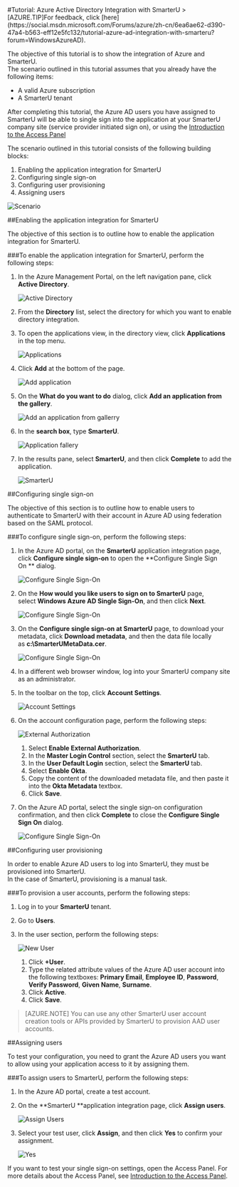 <properties pageTitle="Tutorial: Azure Active Directory Integration with SmarterU | Windows Azure" description="Learn how to use SmarterU with Azure Active Directory to enable single sign-on, automated provisioning, and more!." services="active-directory" authors="MarkusVi"  documentationCenter="na" manager="stevenpo"/>
<tags ms.service="active-directory" ms.devlang="na" ms.topic="article" ms.tgt_pltfrm="na" ms.workload="identity" ms.date="08/01/2015" ms.author="markvi" />
#Tutorial: Azure Active Directory Integration with SmarterU
>[AZURE.TIP]For feedback, click [here](https://social.msdn.microsoft.com/Forums/azure/zh-cn/6ea6ae62-d390-47a4-b563-eff12e5fc132/tutorial-azure-ad-integration-with-smarteru?forum=WindowsAzureAD).
  
The objective of this tutorial is to show the integration of Azure and SmarterU.  
The scenario outlined in this tutorial assumes that you already have the following items:

-   A valid Azure subscription
-   A SmarterU tenant
  
After completing this tutorial, the Azure AD users you have assigned to SmarterU will be able to single sign into the application at your SmarterU company site (service provider initiated sign on), or using the [Introduction to the Access Panel](https://msdn.microsoft.com/zh-cn/library/dn308586)
  
The scenario outlined in this tutorial consists of the following building blocks:

1.  Enabling the application integration for SmarterU
2.  Configuring single sign-on
3.  Configuring user provisioning
4.  Assigning users

![Scenario](./media/active-directory-saas-smarteru-tutorial/IC777320.png "Scenario")

##Enabling the application integration for SmarterU
  
The objective of this section is to outline how to enable the application integration for SmarterU.

###To enable the application integration for SmarterU, perform the following steps:

1.  In the Azure Management Portal, on the left navigation pane, click **Active Directory**.

    ![Active Directory](./media/active-directory-saas-smarteru-tutorial/IC700993.png "Active Directory")

2.  From the **Directory** list, select the directory for which you want to enable directory integration.

3.  To open the applications view, in the directory view, click **Applications** in the top menu.

    ![Applications](./media/active-directory-saas-smarteru-tutorial/IC700994.png "Applications")

4.  Click **Add** at the bottom of the page.

    ![Add application](./media/active-directory-saas-smarteru-tutorial/IC749321.png "Add application")

5.  On the **What do you want to do** dialog, click **Add an application from the gallery**.

    ![Add an application from gallerry](./media/active-directory-saas-smarteru-tutorial/IC749322.png "Add an application from gallerry")

6.  In the **search box**, type **SmarterU**.

    ![Application fallery](./media/active-directory-saas-smarteru-tutorial/IC777321.png "Application fallery")

7.  In the results pane, select **SmarterU**, and then click **Complete** to add the application.

    ![SmarterU](./media/active-directory-saas-smarteru-tutorial/IC777322.png "SmarterU")

##Configuring single sign-on
  
The objective of this section is to outline how to enable users to authenticate to SmarterU with their account in Azure AD using federation based on the SAML protocol.

###To configure single sign-on, perform the following steps:

1.  In the Azure AD portal, on the **SmarterU** application integration page, click **Configure single sign-on** to open the **Configure Single Sign On ** dialog.

    ![Configure Single Sign-On](./media/active-directory-saas-smarteru-tutorial/IC777323.png "Configure Single Sign-On")

2.  On the **How would you like users to sign on to SmarterU** page, select **Windows Azure AD Single Sign-On**, and then click **Next**.

    ![Configure Single Sign-On](./media/active-directory-saas-smarteru-tutorial/IC777324.png "Configure Single Sign-On")

3.  On the **Configure single sign-on at SmarterU** page, to download your metadata, click **Download metadata**, and then the data file locally as **c:\\SmarterUMetaData.cer**.

    ![Configure Single Sign-On](./media/active-directory-saas-smarteru-tutorial/IC777325.png "Configure Single Sign-On")

4.  In a different web browser window, log into your SmarterU company site as an administrator.

5.  In the toolbar on the top, click **Account Settings**.

    ![Account Settings](./media/active-directory-saas-smarteru-tutorial/IC777326.png "Account Settings")

6.  On the account configuration page, perform the following steps:

    ![External Authorization](./media/active-directory-saas-smarteru-tutorial/IC777327.png "External Authorization")

    1.  Select **Enable External Authorization**.
    2.  In the **Master Login Control** section, select the **SmarterU** tab.
    3.  In the **User Default Login** section, select the **SmarterU** tab.
    4.  Select **Enable Okta**.
    5.  Copy the content of the downloaded metadata file, and then paste it into the **Okta Metadata** textbox.
    6.  Click **Save**.

7.  On the Azure AD portal, select the single sign-on configuration confirmation, and then click **Complete** to close the **Configure Single Sign On** dialog.

    ![Configure Single Sign-On](./media/active-directory-saas-smarteru-tutorial/IC777328.png "Configure Single Sign-On")

##Configuring user provisioning
  
In order to enable Azure AD users to log into SmarterU, they must be provisioned into SmarterU.  
In the case of SmarterU, provisioning is a manual task.

###To provision a user accounts, perform the following steps:

1.  Log in to your **SmarterU** tenant.

2.  Go to **Users**.

3.  In the user section, perform the following steps:

    ![New User](./media/active-directory-saas-smarteru-tutorial/IC777329.png "New User")

    1.  Click **+User**.
    2.  Type the related attribute values of the Azure AD user account into the following textboxes: **Primary Email**, **Employee ID**, **Password**, **Verify Password**, **Given Name**, **Surname**.
    3.  Click **Active**.
    4.  Click **Save**.

>[AZURE.NOTE] You can use any other SmarterU user account creation tools or APIs provided by SmarterU to provision AAD user accounts.

##Assigning users
  
To test your configuration, you need to grant the Azure AD users you want to allow using your application access to it by assigning them.

###To assign users to SmarterU, perform the following steps:

1.  In the Azure AD portal, create a test account.

2.  On the **SmarterU **application integration page, click **Assign users**.

    ![Assign Users](./media/active-directory-saas-smarteru-tutorial/IC777330.png "Assign Users")

3.  Select your test user, click **Assign**, and then click **Yes** to confirm your assignment.

    ![Yes](./media/active-directory-saas-smarteru-tutorial/IC767830.png "Yes")
  
If you want to test your single sign-on settings, open the Access Panel. For more details about the Access Panel, see [Introduction to the Access Panel](https://msdn.microsoft.com/zh-cn/library/dn308586).